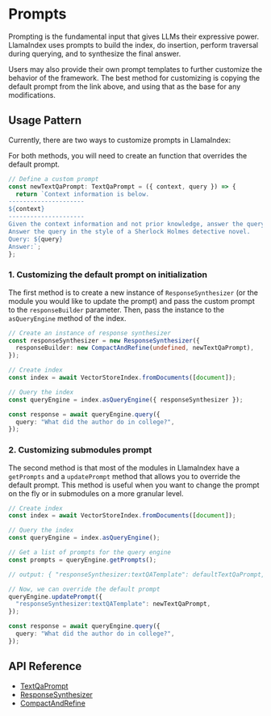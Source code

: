 # Prompts

Prompting is the fundamental input that gives LLMs their expressive power. LlamaIndex uses prompts to build the index, do insertion, perform traversal during querying, and to synthesize the final answer.

Users may also provide their own prompt templates to further customize the behavior of the framework. The best method for customizing is copying the default prompt from the link above, and using that as the base for any modifications.

## Usage Pattern

Currently, there are two ways to customize prompts in LlamaIndex:

For both methods, you will need to create an function that overrides the default prompt.

```ts
// Define a custom prompt
const newTextQaPrompt: TextQaPrompt = ({ context, query }) => {
  return `Context information is below.
---------------------
${context}
---------------------
Given the context information and not prior knowledge, answer the query.
Answer the query in the style of a Sherlock Holmes detective novel.
Query: ${query}
Answer:`;
};
```

### 1. Customizing the default prompt on initialization

The first method is to create a new instance of `ResponseSynthesizer` (or the module you would like to update the prompt) and pass the custom prompt to the `responseBuilder` parameter. Then, pass the instance to the `asQueryEngine` method of the index.

```ts
// Create an instance of response synthesizer
const responseSynthesizer = new ResponseSynthesizer({
  responseBuilder: new CompactAndRefine(undefined, newTextQaPrompt),
});

// Create index
const index = await VectorStoreIndex.fromDocuments([document]);

// Query the index
const queryEngine = index.asQueryEngine({ responseSynthesizer });

const response = await queryEngine.query({
  query: "What did the author do in college?",
});
```

### 2. Customizing submodules prompt

The second method is that most of the modules in LlamaIndex have a `getPrompts` and a `updatePrompt` method that allows you to override the default prompt. This method is useful when you want to change the prompt on the fly or in submodules on a more granular level.

```ts
// Create index
const index = await VectorStoreIndex.fromDocuments([document]);

// Query the index
const queryEngine = index.asQueryEngine();

// Get a list of prompts for the query engine
const prompts = queryEngine.getPrompts();

// output: { "responseSynthesizer:textQATemplate": defaultTextQaPrompt, "responseSynthesizer:refineTemplate": defaultRefineTemplatePrompt }

// Now, we can override the default prompt
queryEngine.updatePrompt({
  "responseSynthesizer:textQATemplate": newTextQaPrompt,
});

const response = await queryEngine.query({
  query: "What did the author do in college?",
});
```

## API Reference

- [TextQaPrompt](../../api/type-aliases/TextQaPrompt.md)
- [ResponseSynthesizer](../../api/classes/ResponseSynthesizer.md)
- [CompactAndRefine](../../api/classes/CompactAndRefine.md)
